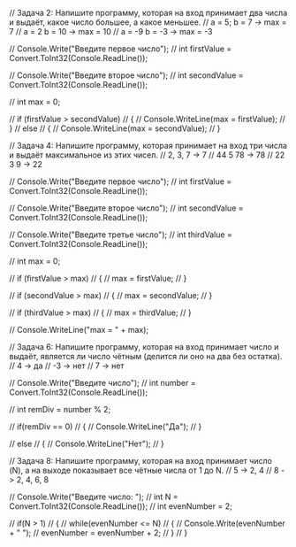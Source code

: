 // Задача 2: Напишите программу, которая на вход принимает два числа и выдаёт, какое число большее, а какое меньшее.
// a = 5; b = 7 -> max = 7
// a = 2 b = 10 -> max = 10
// a = -9 b = -3 -> max = -3

// Console.Write("Введите первое число");
// int firstValue = Convert.ToInt32(Console.ReadLine());

// Console.Write("Введите второе число");
// int secondValue = Convert.ToInt32(Console.ReadLine());

// int max = 0;

// if (firstValue > secondValue)
// {
//  Console.WriteLine(max = firstValue); 
// }
// else
// {
//     Console.WriteLine(max = secondValue); 
// }

// Задача 4: Напишите программу, которая принимает на вход три числа и выдаёт максимальное из этих чисел.
// 2, 3, 7 -> 7
// 44 5 78 -> 78
// 22 3 9 -> 22

// Console.Write("Введите первое число");
// int firstValue = Convert.ToInt32(Console.ReadLine());

// Console.Write("Введите второе число");
// int secondValue = Convert.ToInt32(Console.ReadLine());

// Console.Write("Введите третье число");
// int thirdValue = Convert.ToInt32(Console.ReadLine());

// int max = 0;

// if (firstValue > max)
// {
//     max = firstValue;
// }

// if (secondValue > max)
// {
//     max = secondValue;
// }

// if (thirdValue > max)
// {
//     max = thirdValue;
// }

// Console.WriteLine("max = " + max);

// Задача 6: Напишите программу, которая на вход принимает число и выдаёт, является ли число чётным (делится ли оно на два без остатка).
// 4 -> да
// -3 -> нет
// 7 -> нет

// Console.Write("Введите число");
// int number = Convert.ToInt32(Console.ReadLine());

// int remDiv = number % 2;

// if(remDiv == 0)
// {
//     Console.WriteLine("Да");
// }

// else
// {
//     Console.WriteLine("Нет");
// }



// Задача 8: Напишите программу, которая на вход принимает число (N), а на выходе показывает все чётные числа от 1 до N.
// 5 -> 2, 4
// 8 -> 2, 4, 6, 8

// Console.Write("Введите число: ");
// int N = Convert.ToInt32(Console.ReadLine()); 
// int evenNumber = 2;

// if(N > 1)
// {
//     while(evenNumber <= N)
//     {
//         Console.Write(evenNumber + " ");
//         evenNumber = evenNumber + 2;
//     }
// }
